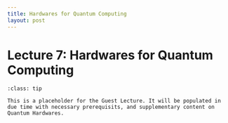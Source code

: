 ```yaml
---
title: Hardwares for Quantum Computing
layout: post
---
```


# Lecture 7: Hardwares for Quantum Computing


```{admonition} Overview
:class: tip

This is a placeholder for the Guest Lecture. It will be populated in due time with necessary prerequisits, and supplementary content on Quantum Hardwares.
```

